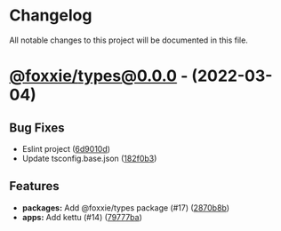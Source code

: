 # Changelog
All notable changes to this project will be documented in this file.

# [@foxxie/types@0.0.0](https://github.com/FoxxieBot/foxxie/compare/@foxxie/lock-queue@0.0.0...@foxxie/types@0.0.0) - (2022-03-04)

## Bug Fixes

- Eslint project ([6d9010d](https://github.com/FoxxieBot/foxxie/commit/6d9010dee9d38b60af9b20dbae5b133c798f4e85))
- Update tsconfig.base.json ([182f0b3](https://github.com/FoxxieBot/foxxie/commit/182f0b324cf350cc57525b19ae01a664a6212da3))

## Features

- **packages:** Add @foxxie/types package (#17) ([2870b8b](https://github.com/FoxxieBot/foxxie/commit/2870b8bf925814e6f511d0f53d597047ccf07899))
- **apps:** Add kettu (#14) ([79777ba](https://github.com/FoxxieBot/foxxie/commit/79777ba14309fae7ca949b5fea9f50f9069f296a))

